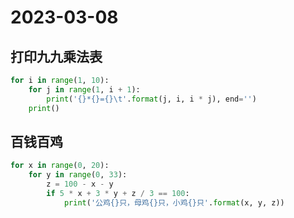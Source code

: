 # 2023-03-08 

## 打印九九乘法表

```python
for i in range(1, 10):
    for j in range(1, i + 1):
        print('{}*{}={}\t'.format(j, i, i * j), end='')
    print()
```

## 百钱百鸡

```python
for x in range(0, 20):
    for y in range(0, 33):
        z = 100 - x - y
        if 5 * x + 3 * y + z / 3 == 100:
            print('公鸡{}只，母鸡{}只，小鸡{}只'.format(x, y, z))
```